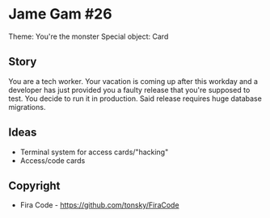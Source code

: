 # Jame Gam #26
Theme: You're the monster
Special object: Card

## Story
You are a tech worker. Your vacation is coming up after this workday and a developer has just provided you a faulty release that you're supposed to test. 
You decide to run it in production. Said release requires huge database migrations. 

## Ideas
- Terminal system for access cards/"hacking"
- Access/code cards

## Copyright
- Fira Code - https://github.com/tonsky/FiraCode
